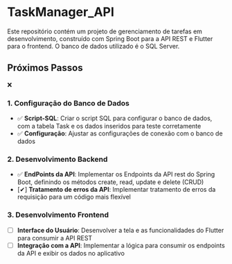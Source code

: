 # TaskManager_API
Este repositório contém um projeto de gerenciamento de tarefas em desenvolvimento, construído com Spring Boot para a API REST e Flutter para o frontend. O banco de dados utilizado é o SQL Server.

## Próximos Passos
❌
### 1. **Configuração do Banco de Dados**

- ✅ **Script-SQL**: Criar o script SQL para configurar o banco de dados, com a tabela Task e os dados inseridos para teste corretamente
- ✅ **Configuração**: Ajustar as configurações de conexão com o banco de dados

### 2. **Desenvolvimento Backend**

- ✅ **EndPoints da API**: Implementar os Endpoints da API rest do Spring Boot, definindo os métodos create, read, update e delete (CRUD)
- [✔] **Tratamento de erros da API**: Implementar tratamento de erros da requisição para um código mais flexível

### 3. **Desenvolvimento Frontend**

- [ ] **Interface do Usuário**: Desenvolver a tela e as funcionalidades do Flutter para consumir a API REST
- [ ] **Integração com a API**: Implementar a lógica para consumir os endpoints da API e exibir os dados no aplicativo
